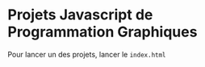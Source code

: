 # Projets Javascript de Programmation Graphiques

Pour lancer un des projets, lancer le ``index.html``
